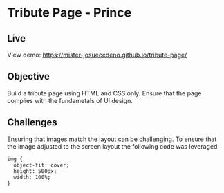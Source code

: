 # Tribute Page - Prince

## Live

View demo: https://mister-josuecedeno.github.io/tribute-page/

## Objective

Build a tribute page using HTML and CSS only. Ensure that the page complies with the fundametals of UI design.

## Challenges

Ensuring that images match the layout can be challenging. To ensure that the image adjusted to the screen layout the following code was leveraged

```
img {
  object-fit: cover;
  height: 500px;
  width: 100%;
}
```
